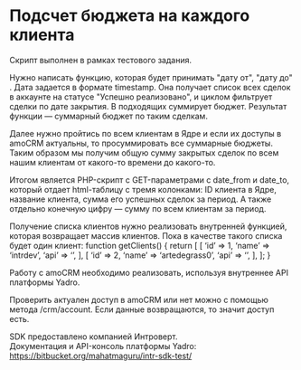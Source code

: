 # Подсчет бюджета на каждого клиента

Скрипт выполнен в рамках тестового задания.

Нужно написать функцию, которая будет принимать "дату от", "дату до" . Дата задается в формате timestamp. Она получает список всех сделок в аккаунте на статусе "Успешно реализовано", и циклом фильтрует сделки по дате закрытия. В подходящих суммирует бюджет. Результат функции — суммарный бюджет по таким сделкам.

Далее нужно пройтись по всем клиентам в Ядре и если их доступы в amoCRM актуальны, то просуммировать все суммарные бюджеты. Таким образом мы получим общую сумму закрытых сделок по всем нашим клиентам от какого-то времени до какого-то.

Итогом является PHP-скрипт с GET-параметрами c date_from и date_to, который отдает html-таблицу с тремя колонками: ID клиента в Ядре, название клиента, сумма его успешных сделок за период. А также отдельно конечную цифру — сумму по всем клиентам за период.

Получение списка клиентов нужно реализовать внутренней функцией, которая возвращает массив клиентов. Пока в качестве такого списка будет один клиент:
function getClients() {
    return [
        [
            ‘id’ => 1,
            ‘name’ => ‘intrdev’,
            ‘api’ => ‘’,
        ],
        [
            ‘id’ => 2,
            ‘name’ => ‘artedegrass0’,
            ‘api’ => ‘’,
        ],
    ];
}

Работу с amoCRM необходимо реализовать, используя внутреннее API платформы Yadro.

Проверить актуален доступ в amoCRM или нет можно с помощью метода /crm/account. Если данные возвращаются, то значит доступ есть.

SDK предоставлено компанией Интроверт. <br>
Документация и API-консоль платформы Yadro: https://bitbucket.org/mahatmaguru/intr-sdk-test/

